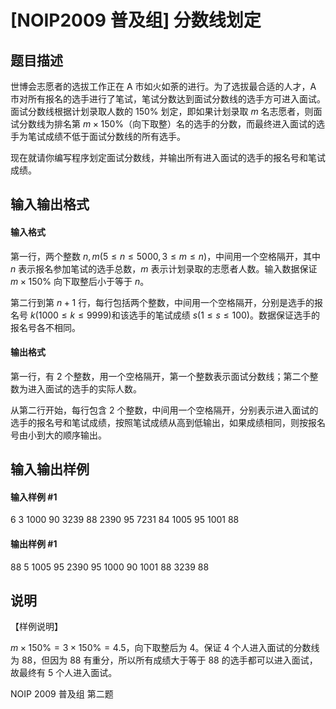 
# [NOIP2009 普及组] 分数线划定
## 题目描述
世博会志愿者的选拔工作正在 A 市如火如荼的进行。为了选拔最合适的人才，A 市对所有报名的选手进行了笔试，笔试分数达到面试分数线的选手方可进入面试。面试分数线根据计划录取人数的 $150\%$ 划定，即如果计划录取 $m$ 名志愿者，则面试分数线为排名第 $m \times 150\%$（向下取整）名的选手的分数，而最终进入面试的选手为笔试成绩不低于面试分数线的所有选手。

现在就请你编写程序划定面试分数线，并输出所有进入面试的选手的报名号和笔试成绩。
## 输入输出格式
#### 输入格式

 
第一行，两个整数 $n,m(5 \leq n \leq 5000,3 \leq m \leq n)$，中间用一个空格隔开，其中 $n$ 表示报名参加笔试的选手总数，$m$ 表示计划录取的志愿者人数。输入数据保证 $m \times 150\%$ 向下取整后小于等于 $n$。

第二行到第 $n+1$ 行，每行包括两个整数，中间用一个空格隔开，分别是选手的报名号 $k(1000 \leq k \leq 9999)$和该选手的笔试成绩 $s(1 \leq s \leq 100)$。数据保证选手的报名号各不相同。

#### 输出格式

第一行，有 $2$ 个整数，用一个空格隔开，第一个整数表示面试分数线；第二个整数为进入面试的选手的实际人数。

从第二行开始，每行包含 $2$ 个整数，中间用一个空格隔开，分别表示进入面试的选手的报名号和笔试成绩，按照笔试成绩从高到低输出，如果成绩相同，则按报名号由小到大的顺序输出。

## 输入输出样例
#### 输入样例 #1
6 3 
1000 90 
3239 88 
2390 95 
7231 84 
1005 95 
1001 88
#### 输出样例 #1
88 5 
1005 95 
2390 95 
1000 90 
1001 88 
3239 88 
## 说明
【样例说明】

$m \times 150\% = 3 \times150\% = 4.5$，向下取整后为 $4$。保证 $4$ 个人进入面试的分数线为 $88$，但因为 $88$ 有重分，所以所有成绩大于等于 $88$ 的选手都可以进入面试，故最终有 $5$ 个人进入面试。

NOIP 2009 普及组 第二题

 